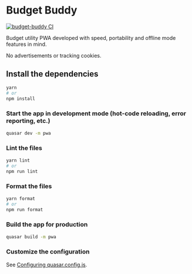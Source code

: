 # Budget Buddy

[![budget-buddy CI](https://github.com/vitalegi/budget-buddy/actions/workflows/budget-buddy-ci.yml/badge.svg)](https://github.com/vitalegi/budget-buddy/actions/workflows/budget-buddy-ci.yml)

Budget utility PWA developed with speed, portability and offline mode features in mind.

No advertisements or tracking cookies.

## Install the dependencies

```bash
yarn
# or
npm install
```

### Start the app in development mode (hot-code reloading, error reporting, etc.)

```bash
quasar dev -m pwa
```

### Lint the files

```bash
yarn lint
# or
npm run lint
```

### Format the files

```bash
yarn format
# or
npm run format
```

### Build the app for production

```bash
quasar build -m pwa
```

### Customize the configuration

See [Configuring quasar.config.js](https://v2.quasar.dev/quasar-cli-vite/quasar-config-js).
